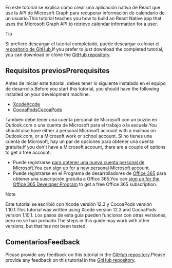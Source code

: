 <!-- markdownlint-disable MD002 MD041 -->

<span data-ttu-id="ac595-101">En este tutorial se explica cómo crear una aplicación nativa de React que use la API de Microsoft Graph para recuperar información de calendario de un usuario.</span><span class="sxs-lookup"><span data-stu-id="ac595-101">This tutorial teaches you how to build an React Native app that uses the Microsoft Graph API to retrieve calendar information for a user.</span></span>

> [!TIP]
> <span data-ttu-id="ac595-102">Si prefiere descargar el tutorial completado, puede descargar o clonar el [repositorio de GitHub.](https://github.com/microsoftgraph/msgraph-training-ios-objectivec)</span><span class="sxs-lookup"><span data-stu-id="ac595-102">If you prefer to just download the completed tutorial, you can download or clone the [GitHub repository](https://github.com/microsoftgraph/msgraph-training-ios-objectivec).</span></span>

## <a name="prerequisites"></a><span data-ttu-id="ac595-103">Requisitos previos</span><span class="sxs-lookup"><span data-stu-id="ac595-103">Prerequisites</span></span>

<span data-ttu-id="ac595-104">Antes de iniciar este tutorial, debes tener lo siguiente instalado en el equipo de desarrollo.</span><span class="sxs-lookup"><span data-stu-id="ac595-104">Before you start this tutorial, you should have the following installed on your development machine.</span></span>

- [<span data-ttu-id="ac595-105">Xcode</span><span class="sxs-lookup"><span data-stu-id="ac595-105">Xcode</span></span>](https://developer.apple.com/xcode/)
- [<span data-ttu-id="ac595-106">CocoaPods</span><span class="sxs-lookup"><span data-stu-id="ac595-106">CocoaPods</span></span>](https://cocoapods.org)

<span data-ttu-id="ac595-107">También debe tener una cuenta personal de Microsoft con un buzón en Outlook.com o una cuenta de Microsoft para el trabajo o la escuela.</span><span class="sxs-lookup"><span data-stu-id="ac595-107">You should also have either a personal Microsoft account with a mailbox on Outlook.com, or a Microsoft work or school account.</span></span> <span data-ttu-id="ac595-108">Si no tienes una cuenta de Microsoft, hay un par de opciones para obtener una cuenta gratuita:</span><span class="sxs-lookup"><span data-stu-id="ac595-108">If you don't have a Microsoft account, there are a couple of options to get a free account:</span></span>

- <span data-ttu-id="ac595-109">Puede registrarse [para obtener una nueva cuenta personal de Microsoft.](https://signup.live.com/signup?wa=wsignin1.0&rpsnv=12&ct=1454618383&rver=6.4.6456.0&wp=MBI_SSL_SHARED&wreply=https://mail.live.com/default.aspx&id=64855&cbcxt=mai&bk=1454618383&uiflavor=web&uaid=b213a65b4fdc484382b6622b3ecaa547&mkt=E-US&lc=1033&lic=1)</span><span class="sxs-lookup"><span data-stu-id="ac595-109">You can [sign up for a new personal Microsoft account](https://signup.live.com/signup?wa=wsignin1.0&rpsnv=12&ct=1454618383&rver=6.4.6456.0&wp=MBI_SSL_SHARED&wreply=https://mail.live.com/default.aspx&id=64855&cbcxt=mai&bk=1454618383&uiflavor=web&uaid=b213a65b4fdc484382b6622b3ecaa547&mkt=E-US&lc=1033&lic=1).</span></span>
- <span data-ttu-id="ac595-110">Puede registrarse en el Programa de desarrolladores de [Office 365](https://developer.microsoft.com/office/dev-program) para obtener una suscripción gratuita a Office 365.</span><span class="sxs-lookup"><span data-stu-id="ac595-110">You can [sign up for the Office 365 Developer Program](https://developer.microsoft.com/office/dev-program) to get a free Office 365 subscription.</span></span>

> [!NOTE]
> <span data-ttu-id="ac595-111">Este tutorial se escribió con Xcode versión 12.3 y CocoaPods versión 1.10.1.</span><span class="sxs-lookup"><span data-stu-id="ac595-111">This tutorial was written using Xcode version 12.3 and CocoaPods version 1.10.1.</span></span> <span data-ttu-id="ac595-112">Los pasos de esta guía pueden funcionar con otras versiones, pero no se han probado.</span><span class="sxs-lookup"><span data-stu-id="ac595-112">The steps in this guide may work with other versions, but that has not been tested.</span></span>

## <a name="feedback"></a><span data-ttu-id="ac595-113">Comentarios</span><span class="sxs-lookup"><span data-stu-id="ac595-113">Feedback</span></span>

<span data-ttu-id="ac595-114">Please provide any feedback on this tutorial in the [GitHub repository](https://github.com/microsoftgraph/msgraph-training-ios-objectivec).</span><span class="sxs-lookup"><span data-stu-id="ac595-114">Please provide any feedback on this tutorial in the [GitHub repository](https://github.com/microsoftgraph/msgraph-training-ios-objectivec).</span></span>
